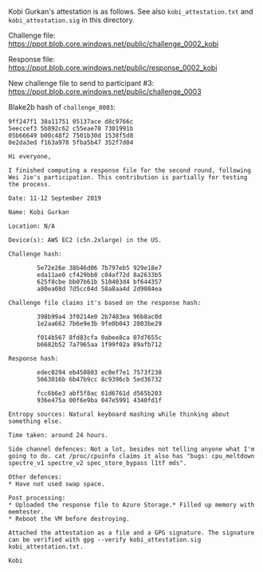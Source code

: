 Kobi Gurkan's attestation is as follows. See also `kobi_attestation.txt` and
`kobi_attestation.sig` in this directory.

Challenge file: https://ppot.blob.core.windows.net/public/challenge_0002_kobi

Response file: https://ppot.blob.core.windows.net/public/response_0002_kobi

New challenge file to send to participant #3: https://ppot.blob.core.windows.net/public/challenge_0003

Blake2b hash of `challenge_0003`:

```                                
9ff247f1 38a11751 05137ace d8c9766c                                                                                                                                 
5eeccef3 5b892c62 c55eae78 7301991b                                                                                                                                 
05b66649 b00c48f2 7501b30d 1538f5d8                                                                                                                                 
0e2da3ed f163a978 5fba5b47 352f7d04                                                                                                                                 
```


```
Hi everyone,

I finished computing a response file for the second round, following Wei Jie's participation. This contribution is partially for testing the process.

Date: 11-12 September 2019

Name: Kobi Gurkan

Location: N/A

Device(s): AWS EC2 (c5n.2xlarge) in the US.

Challenge hash:

        5e72e26e 38b46d06 7b797eb5 929e18e7
        eda11ae0 cf429bb8 c04af72d 8a2633b5
        625f8cbe bb07b61b 510403d4 bf644357
        a80ea08d 7d5cc04d 58a8aa4d 2d9084ea

Challenge file claims it's based on the response hash:

        398b99a4 3f0214e0 2b7483ea 96b8ac0d
        1e2aa662 7b6e9e3b 9fe0b043 2803be29                              
        f014b567 8fd83cfa 0abee8ca 07d7655c
        b6682b52 7a7965aa 1f99f02a 89afb712 

Response hash:

        edec0294 eb450803 ec0ef7e1 7573f238  
        5663016b 6b47b9cc 8c9396cb 5ed36732                            
        fcc6b6e3 abf5f8ac 61d6761d d565b203
        936e475a 00f6e9ba 047e5991 4340fd1f

Entropy sources: Natural keyboard mashing while thinking about something else.

Time taken: around 24 hours.

Side channel defences: Not a lot, besides not telling anyone what I'm going to do. cat /proc/cpuinfo claims it also has "bugs: cpu_meltdown spectre_v1 spectre_v2 spec_store_bypass l1tf mds".

Other defences:
* Have not used swap space.

Post processing:
* Uploaded the response file to Azure Storage.* Filled up memory with memtester.
* Reboot the VM before destroying.

Attached the attestation as a file and a GPG signature. The signature can be verified with gpg --verify kobi_attestation.sig kobi_attestation.txt.

Kobi
```
